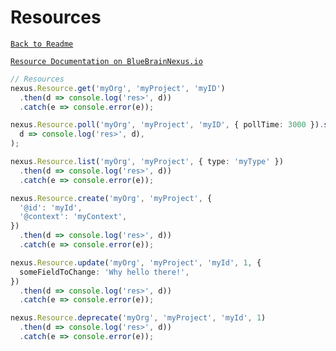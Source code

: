 # Resources

[`Back to Readme`](../../#readme)

[`Resource Documentation on BlueBrainNexus.io`](https://bluebrainnexus.io/docs/api/1.1/kg/kg-resources-api.html)

```typescript
// Resources
nexus.Resource.get('myOrg', 'myProject', 'myID')
  .then(d => console.log('res>', d))
  .catch(e => console.error(e));

nexus.Resource.poll('myOrg', 'myProject', 'myID', { pollTime: 3000 }).subscribe(
  d => console.log('res>', d),
);

nexus.Resource.list('myOrg', 'myProject', { type: 'myType' })
  .then(d => console.log('res>', d))
  .catch(e => console.error(e));

nexus.Resource.create('myOrg', 'myProject', {
  '@id': 'myId',
  '@context': 'myContext',
})
  .then(d => console.log('res>', d))
  .catch(e => console.error(e));

nexus.Resource.update('myOrg', 'myProject', 'myId', 1, {
  someFieldToChange: 'Why hello there!',
})
  .then(d => console.log('res>', d))
  .catch(e => console.error(e));

nexus.Resource.deprecate('myOrg', 'myProject', 'myId', 1)
  .then(d => console.log('res>', d))
  .catch(e => console.error(e));
```
